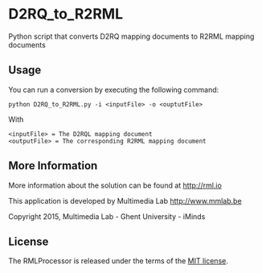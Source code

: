 D2RQ_to_R2RML
=============

Python script that converts D2RQ mapping documents to R2RML mapping documents

Usage
-----
You can run a conversion by executing the following command:
    
    python D2RQ_to_R2RML.py -i <inputFile> -o <ouptutFile>

With 
    
    <inputFile> = The D2RQL mapping document 
    <outputFile> = The corresponding R2RML mapping document

More Information
----------------

More information about the solution can be found at http://rml.io

This application is developed by Multimedia Lab http://www.mmlab.be

Copyright 2015, Multimedia Lab - Ghent University - iMinds

License
-------

The RMLProcessor is released under the terms of the [MIT license](http://opensource.org/licenses/mit-license.html).
